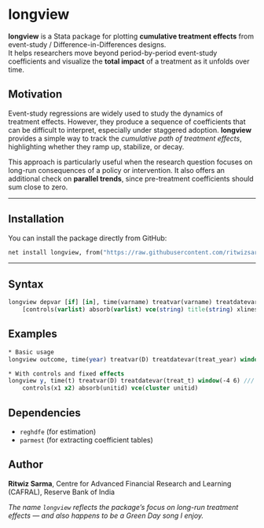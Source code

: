 # longview

**longview** is a Stata package for plotting **cumulative treatment effects** from event-study / Difference-in-Differences designs.  
It helps researchers move beyond period-by-period event-study coefficients and visualize the **total impact** of a treatment as it unfolds over time.


## Motivation

Event-study regressions are widely used to study the dynamics of treatment effects. However, they produce a sequence of coefficients that can be difficult to interpret, especially under staggered adoption. **longview** provides a simple way to track the *cumulative path of treatment effects*, highlighting whether they ramp up, stabilize, or decay.

This approach is particularly useful when the research question focuses on long-run consequences of a policy or intervention. It also offers an additional check on **parallel trends**, since pre-treatment coefficients should sum close to zero.

---

## Installation

You can install the package directly from GitHub:

```stata
net install longview, from("https://raw.githubusercontent.com/ritwizsarma/longview/main/")
```

---

## Syntax

```stata
longview depvar [if] [in], time(varname) treatvar(varname) treatdatevar(varname) window(# #) ///
    [controls(varlist) absorb(varlist) vce(string) title(string) xlines(numlist) save(filename)]
```

## Examples

```stata
* Basic usage
longview outcome, time(year) treatvar(D) treatdatevar(treat_year) window(-5 5)

* With controls and fixed effects
longview y, time(t) treatvar(D) treatdatevar(treat_t) window(-4 6) ///
    controls(x1 x2) absorb(unitid) vce(cluster unitid)
```

## Dependencies

- `reghdfe` (for estimation)
- `parmest` (for extracting coefficient tables)

## Author

**Ritwiz Sarma**, Centre for Advanced Financial Research and Learning (CAFRAL), Reserve Bank of India

*The name `longview` reflects the package’s focus on long-run treatment effects — and also happens to be a Green Day song I enjoy.*
